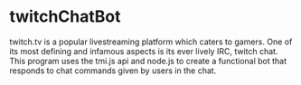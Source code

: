 # twitchChatBot


twitch.tv is a popular livestreaming platform which caters to gamers. One of its most defining and infamous aspects is its ever lively IRC, twitch chat. This program uses the tmi.js api and node.js to create a functional bot that responds to chat commands given by users in the chat.
